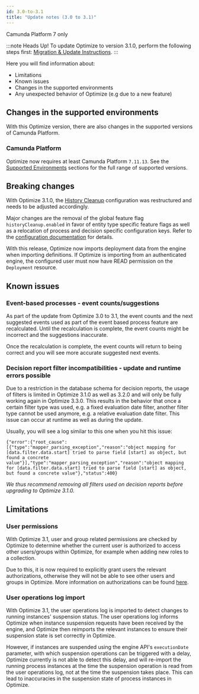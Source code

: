 ```yaml
---
id: 3.0-to-3.1
title: "Update notes (3.0 to 3.1)"
---
```


<span class="badge badge--platform">Camunda Platform 7 only</span>

:::note Heads Up!
To update Optimize to version 3.1.0, perform the following steps first: [Migration & Update Instructions](./instructions.md).
:::

Here you will find information about:

* Limitations
* Known issues
* Changes in the supported environments
* Any unexpected behavior of Optimize (e.g due to a new feature)

## Changes in the supported environments

With this Optimize version, there are also changes in the supported versions of Camunda Platform.

### Camunda Platform

Optimize now requires at least Camunda Platform `7.11.13`.
See the [Supported Environments]($docs$/reference/supported-environments/#camunda-platform) sections for the full range of supported versions.

## Breaking changes

With Optimize 3.1.0, the [History Cleanup](../../setup/history-cleanup/) configuration was restructured and needs to be adjusted accordingly.

Major changes are the removal of the global feature flag `historyCleanup.enabled` in favor of entity type specific feature flags as well as a relocation of process and decision specific configuration keys. Refer to the [configuration documentation](../../setup/configuration/#history-cleanup-settings) for details.

With this release, Optimize now imports deployment data from the engine when importing definitions. If Optimize is importing from an authenticated engine, the configured user must now have READ permission on the `Deployment` resource.

## Known issues

### Event-based processes - event counts/suggestions

As part of the update from Optimize 3.0 to 3.1, the event counts and the next suggested events used as part of the event based process feature are recalculated. Until the recalculation is complete, the event counts might be incorrect and the suggestions inaccurate.

Once the recalculation is complete, the event counts will return to being correct and you will see more accurate suggested next events.

### Decision report filter incompatibilities - update and runtime errors possible

Due to a restriction in the database schema for decision reports, the usage of filters is limited in Optimize 3.1.0 as well as 3.2.0 and will only be fully working again in Optimize 3.3.0.
This results in the behavior that once a certain filter type was used, e.g. a fixed evaluation date filter, another filter type cannot be used anymore, e.g. a relative evaluation date filter. This issue can occur at runtime as well as during the update.

Usually, you will see a log similar to this one when you hit this issue:

```
{"error":{"root_cause":[{"type":"mapper_parsing_exception","reason":"object mapping for [data.filter.data.start] tried to parse field [start] as object, but found a concrete value"}],"type":"mapper_parsing_exception","reason":"object mapping for [data.filter.data.start] tried to parse field [start] as object, but found a concrete value"},"status":400}
```

*We thus recommend removing all filters used on decision reports before upgrading to Optimize 3.1.0.*

## Limitations

### User permissions

With Optimize 3.1, user and group related permissions are checked by Optimize to determine whether the current user is authorized to access other users/groups within Optimize, for example when adding new roles to a collection.

Due to this, it is now required to explicitly grant users the relevant authorizations, otherwise they will not be able to see other users and groups in Optimize. More information on authorizations can be found [here](./../setup/authorization-management.md#user-and-group-related-authorizations).

### User operations log import

With Optimize 3.1, the user operations log is imported to detect changes to running instances' suspension status. The user operations log informs Optimize when instance suspension requests have been received by the engine, and Optimize then reimports the relevant instances to ensure their suspension state is set correctly in Optimize.

However, if instances are suspended using the engine API's `executionDate` parameter, with which suspension operations can be triggered with a delay, Optimize currently is not able to detect this delay, and will re-import the running process instances at the time the suspension operation is read from the user operations log, not at the time the suspension takes place. This can lead to inaccuracies in the suspension state of process instances in Optimize.
